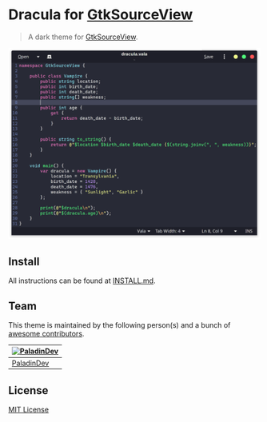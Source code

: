 # Dracula for [GtkSourceView](https://wiki.gnome.org/Projects/GtkSourceView)

> A dark theme for [GtkSourceView](https://wiki.gnome.org/Projects/GtkSourceView).

![Screenshot](./screenshots/screenshot-vala.png)

## Install

All instructions can be found at [INSTALL.md](./INSTALL.md).

## Team

This theme is maintained by the following person(s) and a bunch of [awesome contributors](https://github.com/SpikedPaladin/dracula-gtksourceview/graphs/contributors).

[![PaladinDev](https://github.com/SpikedPaladin.png?size=100)](https://github.com/SpikedPaladin) |
--- |
[PaladinDev](https://github.com/SpikedPaladin) |

## License

[MIT License](./LICENSE)